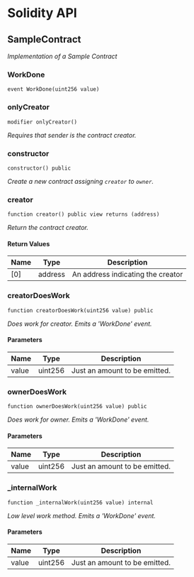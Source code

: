 # Solidity API

## SampleContract

_Implementation of a Sample Contract_

### WorkDone

```solidity
event WorkDone(uint256 value)
```

### onlyCreator

```solidity
modifier onlyCreator()
```

_Requires that sender is the contract creator._

### constructor

```solidity
constructor() public
```

_Create a new contract assigning `creator` to `owner`._

### creator

```solidity
function creator() public view returns (address)
```

_Return the contract creator._

#### Return Values

| Name | Type | Description |
| ---- | ---- | ----------- |
| [0] | address | An address indicating the creator |

### creatorDoesWork

```solidity
function creatorDoesWork(uint256 value) public
```

_Does work for creator.
Emits a 'WorkDone' event._

#### Parameters

| Name | Type | Description |
| ---- | ---- | ----------- |
| value | uint256 | Just an amount to be emitted. |

### ownerDoesWork

```solidity
function ownerDoesWork(uint256 value) public
```

_Does work for owner.
Emits a 'WorkDone' event._

#### Parameters

| Name | Type | Description |
| ---- | ---- | ----------- |
| value | uint256 | Just an amount to be emitted. |

### _internalWork

```solidity
function _internalWork(uint256 value) internal
```

_Low level work method.
Emits a 'WorkDone' event._

#### Parameters

| Name | Type | Description |
| ---- | ---- | ----------- |
| value | uint256 | Just an amount to be emitted. |

